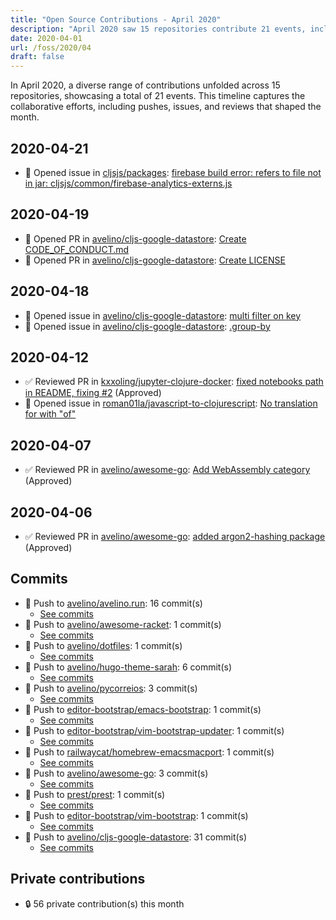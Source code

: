 ```yaml
---
title: "Open Source Contributions - April 2020"
description: "April 2020 saw 15 repositories contribute 21 events, including 12 pushes, 4 issues, and impactful pull requests and reviews, enhancing project collaboration."
date: 2020-04-01
url: /foss/2020/04
draft: false
---
```


In April 2020, a diverse range of contributions unfolded across 15 repositories, showcasing a total of 21 events. This timeline captures the collaborative efforts, including pushes, issues, and reviews that shaped the month.

## 2020-04-21

- 🐛 Opened issue in [cljsjs/packages](https://github.com/cljsjs/packages): [firebase build error: refers to file not in jar: cljsjs/common/firebase-analytics-externs.js](https://github.com/cljsjs/packages/issues/2064)

## 2020-04-19

- 🔀 Opened PR in [avelino/cljs-google-datastore](https://github.com/avelino/cljs-google-datastore): [Create CODE_OF_CONDUCT.md](https://github.com/avelino/cljs-google-datastore/pull/4)
- 🔀 Opened PR in [avelino/cljs-google-datastore](https://github.com/avelino/cljs-google-datastore): [Create LICENSE](https://github.com/avelino/cljs-google-datastore/pull/3)

## 2020-04-18

- 🐛 Opened issue in [avelino/cljs-google-datastore](https://github.com/avelino/cljs-google-datastore): [multi filter on key](https://github.com/avelino/cljs-google-datastore/issues/2)
- 🐛 Opened issue in [avelino/cljs-google-datastore](https://github.com/avelino/cljs-google-datastore): [.group-by](https://github.com/avelino/cljs-google-datastore/issues/1)

## 2020-04-12

- ✅ Reviewed PR in [kxxoling/jupyter-clojure-docker](https://github.com/kxxoling/jupyter-clojure-docker): [fixed notebooks path in README, fixing #2](https://github.com/kxxoling/jupyter-clojure-docker/pull/3#pullrequestreview-391811497) (Approved)
- 🐛 Opened issue in [roman01la/javascript-to-clojurescript](https://github.com/roman01la/javascript-to-clojurescript): [No translation for with "of"](https://github.com/roman01la/javascript-to-clojurescript/issues/6)

## 2020-04-07

- ✅ Reviewed PR in [avelino/awesome-go](https://github.com/avelino/awesome-go): [Add WebAssembly category](https://github.com/avelino/awesome-go/pull/3030#pullrequestreview-388913924) (Approved)

## 2020-04-06

- ✅ Reviewed PR in [avelino/awesome-go](https://github.com/avelino/awesome-go): [added argon2-hashing package](https://github.com/avelino/awesome-go/pull/3035#pullrequestreview-388461292) (Approved)

## Commits

- 🔨 Push to [avelino/avelino.run](https://github.com/avelino/avelino.run): 16 commit(s)
  - [See commits](https://github.com/avelino/avelino.run/commits?author=avelino&since=2020-04-01T00:00:00Z&until=2020-04-30T23:59:59Z)
- 🔨 Push to [avelino/awesome-racket](https://github.com/avelino/awesome-racket): 1 commit(s)
  - [See commits](https://github.com/avelino/awesome-racket/commits?author=avelino&since=2020-04-01T00:00:00Z&until=2020-04-30T23:59:59Z)
- 🔨 Push to [avelino/dotfiles](https://github.com/avelino/dotfiles): 1 commit(s)
  - [See commits](https://github.com/avelino/dotfiles/commits?author=avelino&since=2020-04-01T00:00:00Z&until=2020-04-30T23:59:59Z)
- 🔨 Push to [avelino/hugo-theme-sarah](https://github.com/avelino/hugo-theme-sarah): 6 commit(s)
  - [See commits](https://github.com/avelino/hugo-theme-sarah/commits?author=avelino&since=2020-04-01T00:00:00Z&until=2020-04-30T23:59:59Z)
- 🔨 Push to [avelino/pycorreios](https://github.com/avelino/pycorreios): 3 commit(s)
  - [See commits](https://github.com/avelino/pycorreios/commits?author=avelino&since=2020-04-01T00:00:00Z&until=2020-04-30T23:59:59Z)
- 🔨 Push to [editor-bootstrap/emacs-bootstrap](https://github.com/editor-bootstrap/emacs-bootstrap): 1 commit(s)
  - [See commits](https://github.com/editor-bootstrap/emacs-bootstrap/commits?author=avelino&since=2020-04-01T00:00:00Z&until=2020-04-30T23:59:59Z)
- 🔨 Push to [editor-bootstrap/vim-bootstrap-updater](https://github.com/editor-bootstrap/vim-bootstrap-updater): 1 commit(s)
  - [See commits](https://github.com/editor-bootstrap/vim-bootstrap-updater/commits?author=avelino&since=2020-04-01T00:00:00Z&until=2020-04-30T23:59:59Z)
- 🔨 Push to [railwaycat/homebrew-emacsmacport](https://github.com/railwaycat/homebrew-emacsmacport): 1 commit(s)
  - [See commits](https://github.com/railwaycat/homebrew-emacsmacport/commits?author=avelino&since=2020-04-01T00:00:00Z&until=2020-04-30T23:59:59Z)
- 🔨 Push to [avelino/awesome-go](https://github.com/avelino/awesome-go): 3 commit(s)
  - [See commits](https://github.com/avelino/awesome-go/commits?author=avelino&since=2020-04-01T00:00:00Z&until=2020-04-30T23:59:59Z)
- 🔨 Push to [prest/prest](https://github.com/prest/prest): 1 commit(s)
  - [See commits](https://github.com/prest/prest/commits?author=avelino&since=2020-04-01T00:00:00Z&until=2020-04-30T23:59:59Z)
- 🔨 Push to [editor-bootstrap/vim-bootstrap](https://github.com/editor-bootstrap/vim-bootstrap): 1 commit(s)
  - [See commits](https://github.com/editor-bootstrap/vim-bootstrap/commits?author=avelino&since=2020-04-01T00:00:00Z&until=2020-04-30T23:59:59Z)
- 🔨 Push to [avelino/cljs-google-datastore](https://github.com/avelino/cljs-google-datastore): 31 commit(s)
  - [See commits](https://github.com/avelino/cljs-google-datastore/commits?author=avelino&since=2020-04-01T00:00:00Z&until=2020-04-30T23:59:59Z)

## Private contributions

- 🔒 56 private contribution(s) this month

